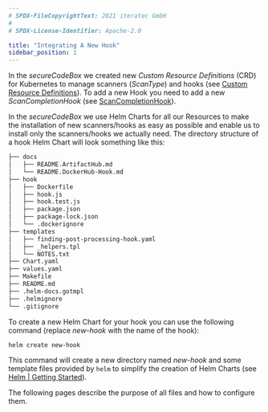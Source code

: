 ```yaml
---
# SPDX-FileCopyrightText: 2021 iteratec GmbH
#
# SPDX-License-Identifier: Apache-2.0

title: "Integrating A New Hook"
sidebar_position: 1
---
```


In the _secureCodeBox_ we created new _Custom Resource Definitions_ (CRD) for Kubernetes to manage scanners (_ScanType_) and hooks (see [Custom Resource Definitions](/docs/api/crds)).
To add a new Hook you need to add a new _ScanCompletionHook_ (see [ScanCompletionHook](/docs/api/crds/scan-completion-hook)).

In the _secureCodeBox_ we use Helm Charts for all our Resources to make the installation of new scanners/hooks as easy as possible and enable us to install only the scanners/hooks we actually need.
The directory structure of a hook Helm Chart will look something like this:

```bash
├── docs
│   ├── README.ArtifactHub.md
│   └── README.DockerHub-Hook.md
├── hook
│   ├── Dockerfile
│   ├── hook.js
│   ├── hook.test.js
│   ├── package.json
│   ├── package-lock.json
│   └── .dockerignore
├── templates
│   ├── finding-post-processing-hook.yaml
│   ├── _helpers.tpl
│   └── NOTES.txt
├── Chart.yaml
├── values.yaml
├── Makefile
├── README.md
├── .helm-docs.gotmpl
├── .helmignore
└── .gitignore
```

To create a new Helm Chart for your hook you can use the following command (replace _new-hook_ with the name of the hook):

```bash
helm create new-hook
```

This command will create a new directory named _new-hook_ and some template files provided by `helm` to simplify the creation of Helm Charts (see [Helm | Getting Started](https://helm.sh/docs/chart_template_guide/getting_started/)).

The following pages describe the purpose of all files and how to configure them.
